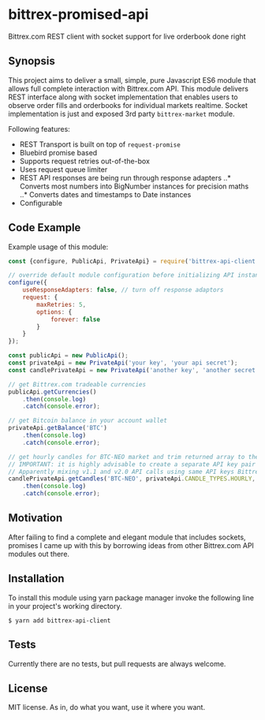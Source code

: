 # bittrex-promised-api
Bittrex.com REST client with socket support for live orderbook done right

## Synopsis

This project aims to deliver a small, simple, pure Javascript ES6 module that allows full complete interaction with
Bittrex.com API. This module delivers REST interface along with socket implementation that enables users to observe
order fills and orderbooks for individual markets realtime. Socket implementation is just and exposed 3rd party
``bittrex-market`` module.

Following features:
* REST Transport is built on top of ``request-promise``
* Bluebird promise based
* Supports request retries out-of-the-box
* Uses request queue limiter
* REST API responses are being run through response adapters
..* Converts most numbers into BigNumber instances for precision maths
..* Converts dates and timestamps to Date instances
* Configurable

## Code Example

Example usage of this module:
```javascript 1.6
const {configure, PublicApi, PrivateApi} = require('bittrex-api-client');

// override default module configuration before initializing API instances
configure({
    useResponseAdapters: false, // turn off response adaptors
    request: {
        maxRetries: 5,
        options: {
            forever: false
        }
    }
});

const publicApi = new PublicApi();
const privateApi = new PrivateApi('your key', 'your api secret');
const candlePrivateApi = new PrivateApi('another key', 'another secret');

// get Bittrex.com tradeable currencies 
publicApi.getCurrencies()
    .then(console.log)
    .catch(console.error);

// get Bitcoin balance in your account wallet
privateApi.getBalance('BTC')
    .then(console.log)
    .catch(console.error);

// get hourly candles for BTC-NEO market and trim returned array to the last 50 candles
// IMPORTANT: it is highly advisable to create a separate API key pair for PrivateApi when fetching candle list
// Apparently mixing v1.1 and v2.0 API calls using same API keys Bittrex returns INVALID_SIGNATURE errors
candlePrivateApi.getCandles('BTC-NEO', privateApi.CANDLE_TYPES.HOURLY, 50)
    .then(console.log)
    .catch(console.error);
```

## Motivation

After failing to find a complete and elegant module that includes sockets, promises I came up with this by borrowing ideas from other Bittrex.com API modules out there.

## Installation

To install this module using yarn package manager invoke the following line in your project's working directory.
```
$ yarn add bittrex-api-client
```

## Tests

Currently there are no tests, but pull requests are always welcome.

## License

MIT license. As in, do what you want, use it where you want.

